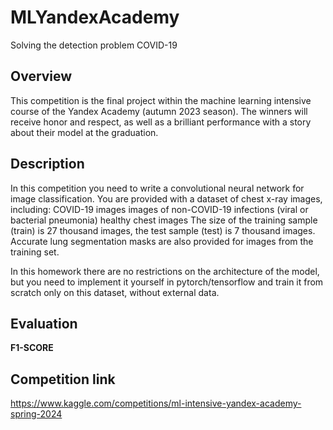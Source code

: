 # MLYandexAcademy
Solving the detection problem COVID-19

## Overview
This competition is the final project within the machine learning intensive course of the Yandex Academy (autumn 2023 season).
The winners will receive honor and respect, as well as a brilliant performance with a story about their model at the graduation.


## Description
In this competition you need to write a convolutional neural network for image classification.
You are provided with a dataset of chest x-ray images, including:
COVID-19 images
images of non-COVID-19 infections (viral or bacterial pneumonia)
healthy chest images
The size of the training sample (train) is 27 thousand images, the test sample (test) is 7 thousand images.
Accurate lung segmentation masks are also provided for images from the training set.

In this homework there are no restrictions on the architecture of the model, but you need to implement it yourself in pytorch/tensorflow and train it from scratch only on this dataset, without external data.

## Evaluation
**F1-SCORE**

## Competition link
https://www.kaggle.com/competitions/ml-intensive-yandex-academy-spring-2024
